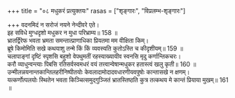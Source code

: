 +++
title = "०८ मधुकरं प्रत्युक्तयः"
rasas = ["शृङ्गारः", "विप्रलम्भ-शृङ्गारः"]

+++
वदनमिदं न सरोजं नयने नेन्दीवरे एते।  
इह सविधे मुग्धदृशो मधुकर न मुधा परिभ्राम्य॥ 158 ॥  
भ्रातर्द्विरेफ भवता भ्रमता समन्तात्प्राणाधिका प्रियतमा मम वीक्षिता किम्।  
ब्रूषे किमोमिति सखे कथयाशु तन्मे किं किं व्यवस्यति कुतोऽस्ति च कीदृशीयम्॥ 159 ॥  
चलापाङ्गां दृष्टिं स्पृशसि बहुशो वेपथुमतीं रहस्याख्यायीव स्वनसि मृदु कर्णान्तिकचरः।  
करौ व्याधुन्वन्त्याः पिबसि रतिसर्वस्वमधरं वयं तत्त्वान्वेषान्मधुकर हतास्त्वं खलु कृती॥ 160 ॥  
उन्मीलन्नयनान्तकान्तिलहरीनिष्पीतयोः केवलादामोदादवधारणीयवपुषोः कान्तासखे न क्षणम्।  
यत्कर्णोत्पलयोः स्थितेन भवता किञ्चित्समुद्गुञ्जितं भ्रातस्तिष्ठति कुत्र तत्कथय मे कान्तं प्रियाया मुखम्॥ 161 ॥  
